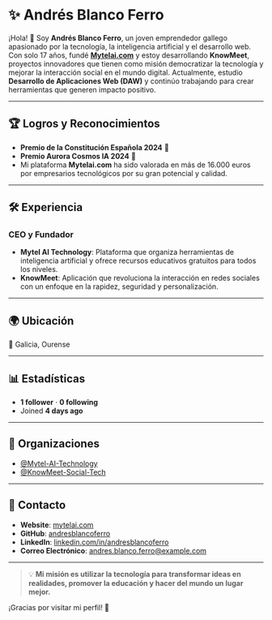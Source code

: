 # ✨ Andrés Blanco Ferro  

¡Hola! 👋 Soy **Andrés Blanco Ferro**, un joven emprendedor gallego apasionado por la tecnología, la inteligencia artificial y el desarrollo web. Con solo 17 años, fundé **[Mytelai.com](https://mytelai.com)** y estoy desarrollando **KnowMeet**, proyectos innovadores que tienen como misión democratizar la tecnología y mejorar la interacción social en el mundo digital. Actualmente, estudio **Desarrollo de Aplicaciones Web (DAW)** y continúo trabajando para crear herramientas que generen impacto positivo.  

---

## 🏆 Logros y Reconocimientos  

- **Premio de la Constitución Española 2024** 🏅  
- **Premio Aurora Cosmos IA 2024** 🌟  
- Mi plataforma **Mytelai.com** ha sido valorada en más de 16.000 euros por empresarios tecnológicos por su gran potencial y calidad.  

---

## 🛠️ Experiencia  

### CEO y Fundador  
- **Mytel AI Technology**: Plataforma que organiza herramientas de inteligencia artificial y ofrece recursos educativos gratuitos para todos los niveles.  
- **KnowMeet**: Aplicación que revoluciona la interacción en redes sociales con un enfoque en la rapidez, seguridad y personalización.  

---

## 🌍 Ubicación  
📍 Galicia, Ourense  

---

## 📊 Estadísticas  
- **1 follower** · **0 following**  
- Joined **4 days ago**  

---

## 🏢 Organizaciones  
- [@Mytel-AI-Technology](https://github.com/Mytel-AI-Technology)  
- [@KnowMeet-Social-Tech](https://github.com/KnowMeet-Social-Tech)  

---

## 🔗 Contacto  
- **Website**: [mytelai.com](https://mytelai.com)  
- **GitHub**: [andresblancoferro](https://github.com/andresblancoferro)  
- **LinkedIn**: [linkedin.com/in/andresblancoferro](https://linkedin.com/in/andresblancoferro)  
- **Correo Electrónico**: [andres.blanco.ferro@example.com](mailto:andres.blanco.ferro@example.com)  

---

> 💡 **Mi misión es utilizar la tecnología para transformar ideas en realidades, promover la educación y hacer del mundo un lugar mejor.**  

¡Gracias por visitar mi perfil! 🚀


<!--
**TrabajoCodigooficial1/TrabajoCodigooficial1** is a ✨ _special_ ✨ repository because its `README.md` (this file) appears on your GitHub profile.

